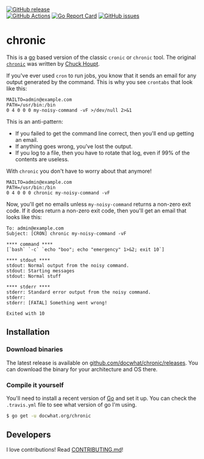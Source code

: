 [![GitHub release](https://img.shields.io/github/release/docwhat/chronic.svg)](https://github.com/docwhat/chronic/releases) </br> [![GitHub Actions](https://github.com/docwhat/chronic/workflows/release/badge.svg)](https://github.com/docwhat/chronic/actions?workflow=release) [![Go Report Card](https://goreportcard.com/badge/github.com/docwhat/chronic)](https://goreportcard.com/report/github.com/docwhat/chronic) [![GitHub issues](https://img.shields.io/github/issues/docwhat/chronic.svg)](https://github.com/docwhat/chronic/issues)

# chronic

This is a [go](https://golang.org/) based version of the classic `cronic` or `chronic` tool. The original [`chronic`](http://habilis.net/cronic/) was written by [Chuck Houpt](http://habilis.net/chuck/).

If you've ever used `cron` to run jobs, you know that it sends an email for any output generated by the command. This is why you see `crontabs` that look like this:

    MAILTO=admin@example.com
    PATH=/usr/bin:/bin
    0 4 0 0 0 my-noisy-command -vF >/dev/null 2>&1

This is an anti-pattern:

-   If you failed to get the command line correct, then you'll end up getting an email.
-   If anything goes wrong, you've lost the output.
-   If you log to a file, then you have to rotate that log, even if 99% of the contents are useless.

With `chronic` you don't have to worry about that anymore!

    MAILTO=admin@example.com
    PATH=/usr/bin:/bin
    0 4 0 0 0 chronic my-noisy-command -vF

Now, you'll get no emails unless `my-noisy-command` returns a non-zero exit code. If it does return a non-zero exit code, then you'll get an email that looks like this:

    To: admin@example.com
    Subject: [CRON] chronic my-noisy-command -vF

    **** command ****
    [`bash` `-c` `echo "boo"; echo "emergency" 1>&2; exit 10`]

    **** stdout ****
    stdout: Normal output from the noisy command.
    stdout: Starting messages
    stdout: Normal stuff

    **** stderr ****
    stderr: Standard error output from the noisy command.
    stderr:
    stderr: [FATAL] Something went wrong!

    Exited with 10

## Installation

### Download binaries

The latest release is available on [github.com/docwhat/chronic/releases](https://github.com/docwhat/chronic/releases). You can download the binary for your architecture and OS there.

### Compile it yourself

You'll need to install a recent version of [Go](https://golang.org/) and set it up. You can check the `.travis.yml` file to see what version of go I'm using.

```.sh
$ go get -u docwhat.org/chronic
```

## Developers

I love contributions! Read [CONTRIBUTING.md](CONTRIBUTING.md)!
